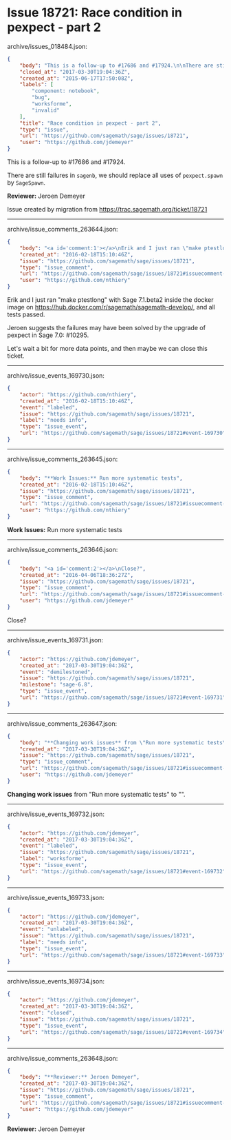 # Issue 18721: Race condition in pexpect - part 2

archive/issues_018484.json:
```json
{
    "body": "This is a follow-up to #17686 and #17924.\n\nThere are still failures in `sagenb`, we should replace all uses of `pexpect.spawn` by `SageSpawn`.\n\n**Reviewer:** Jeroen Demeyer\n\nIssue created by migration from https://trac.sagemath.org/ticket/18721\n\n",
    "closed_at": "2017-03-30T19:04:36Z",
    "created_at": "2015-06-17T17:50:08Z",
    "labels": [
        "component: notebook",
        "bug",
        "worksforme",
        "invalid"
    ],
    "title": "Race condition in pexpect - part 2",
    "type": "issue",
    "url": "https://github.com/sagemath/sage/issues/18721",
    "user": "https://github.com/jdemeyer"
}
```
This is a follow-up to #17686 and #17924.

There are still failures in `sagenb`, we should replace all uses of `pexpect.spawn` by `SageSpawn`.

**Reviewer:** Jeroen Demeyer

Issue created by migration from https://trac.sagemath.org/ticket/18721





---

archive/issue_comments_263644.json:
```json
{
    "body": "<a id='comment:1'></a>\nErik and I just ran \"make ptestlong\" with Sage 7.1.beta2 inside the docker image on\nhttps://hub.docker.com/r/sagemath/sagemath-develop/, and all tests passed.\n\nJeroen suggests the failures may have been solved by the upgrade of pexpect in Sage 7.0: #10295.\n\nLet's wait a bit for more data points, and then maybe we can close this ticket.",
    "created_at": "2016-02-18T15:10:46Z",
    "issue": "https://github.com/sagemath/sage/issues/18721",
    "type": "issue_comment",
    "url": "https://github.com/sagemath/sage/issues/18721#issuecomment-263644",
    "user": "https://github.com/nthiery"
}
```

<a id='comment:1'></a>
Erik and I just ran "make ptestlong" with Sage 7.1.beta2 inside the docker image on
https://hub.docker.com/r/sagemath/sagemath-develop/, and all tests passed.

Jeroen suggests the failures may have been solved by the upgrade of pexpect in Sage 7.0: #10295.

Let's wait a bit for more data points, and then maybe we can close this ticket.



---

archive/issue_events_169730.json:
```json
{
    "actor": "https://github.com/nthiery",
    "created_at": "2016-02-18T15:10:46Z",
    "event": "labeled",
    "issue": "https://github.com/sagemath/sage/issues/18721",
    "label": "needs info",
    "type": "issue_event",
    "url": "https://github.com/sagemath/sage/issues/18721#event-169730"
}
```



---

archive/issue_comments_263645.json:
```json
{
    "body": "**Work Issues:** Run more systematic tests",
    "created_at": "2016-02-18T15:10:46Z",
    "issue": "https://github.com/sagemath/sage/issues/18721",
    "type": "issue_comment",
    "url": "https://github.com/sagemath/sage/issues/18721#issuecomment-263645",
    "user": "https://github.com/nthiery"
}
```

**Work Issues:** Run more systematic tests



---

archive/issue_comments_263646.json:
```json
{
    "body": "<a id='comment:2'></a>\nClose?",
    "created_at": "2016-04-06T18:36:27Z",
    "issue": "https://github.com/sagemath/sage/issues/18721",
    "type": "issue_comment",
    "url": "https://github.com/sagemath/sage/issues/18721#issuecomment-263646",
    "user": "https://github.com/jdemeyer"
}
```

<a id='comment:2'></a>
Close?



---

archive/issue_events_169731.json:
```json
{
    "actor": "https://github.com/jdemeyer",
    "created_at": "2017-03-30T19:04:36Z",
    "event": "demilestoned",
    "issue": "https://github.com/sagemath/sage/issues/18721",
    "milestone": "sage-6.8",
    "type": "issue_event",
    "url": "https://github.com/sagemath/sage/issues/18721#event-169731"
}
```



---

archive/issue_comments_263647.json:
```json
{
    "body": "**Changing work issues** from \"Run more systematic tests\" to \"\".",
    "created_at": "2017-03-30T19:04:36Z",
    "issue": "https://github.com/sagemath/sage/issues/18721",
    "type": "issue_comment",
    "url": "https://github.com/sagemath/sage/issues/18721#issuecomment-263647",
    "user": "https://github.com/jdemeyer"
}
```

**Changing work issues** from "Run more systematic tests" to "".



---

archive/issue_events_169732.json:
```json
{
    "actor": "https://github.com/jdemeyer",
    "created_at": "2017-03-30T19:04:36Z",
    "event": "labeled",
    "issue": "https://github.com/sagemath/sage/issues/18721",
    "label": "worksforme",
    "type": "issue_event",
    "url": "https://github.com/sagemath/sage/issues/18721#event-169732"
}
```



---

archive/issue_events_169733.json:
```json
{
    "actor": "https://github.com/jdemeyer",
    "created_at": "2017-03-30T19:04:36Z",
    "event": "unlabeled",
    "issue": "https://github.com/sagemath/sage/issues/18721",
    "label": "needs info",
    "type": "issue_event",
    "url": "https://github.com/sagemath/sage/issues/18721#event-169733"
}
```



---

archive/issue_events_169734.json:
```json
{
    "actor": "https://github.com/jdemeyer",
    "created_at": "2017-03-30T19:04:36Z",
    "event": "closed",
    "issue": "https://github.com/sagemath/sage/issues/18721",
    "type": "issue_event",
    "url": "https://github.com/sagemath/sage/issues/18721#event-169734"
}
```



---

archive/issue_comments_263648.json:
```json
{
    "body": "**Reviewer:** Jeroen Demeyer",
    "created_at": "2017-03-30T19:04:36Z",
    "issue": "https://github.com/sagemath/sage/issues/18721",
    "type": "issue_comment",
    "url": "https://github.com/sagemath/sage/issues/18721#issuecomment-263648",
    "user": "https://github.com/jdemeyer"
}
```

**Reviewer:** Jeroen Demeyer
